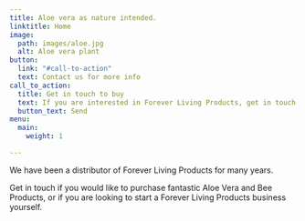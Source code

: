 ```yaml
---
title: Aloe vera as nature intended.
linktitle: Home
image:
  path: images/aloe.jpg
  alt: Aloe vera plant
button:
  link: "#call-to-action"
  text: Contact us for more info
call_to_action:
  title: Get in touch to buy
  text: If you are interested in Forever Living Products, get in touch to order
  button_text: Send
menu:
  main:
    weight: 1

---
```

We have been a distributor of Forever Living Products for many years.

Get in touch if you would like to purchase fantastic Aloe Vera and Bee Products, or if you are looking to start a Forever Living Products business yourself.